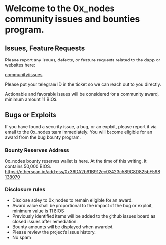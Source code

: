 # Welcome to the 0x_nodes community issues and bounties program.

## Issues, Feature Requests
Please report any issues, defects, or feature requests related to the dapp or websites here: 

<a href="https://github.com/0xNODES/community/issues">community/issues</a>

Please put your telegram ID in the ticket so we can reach out to you directly.

Actionable and favorable issues will be considered for a community award, minimum amount 11 BIOS.

## Bugs or Exploits
If you have found a security issue, a bug, or an exploit, please report it via email to the 0x_nodes team immediately. You will become eligible for an award from the bug bounty program.

### Bounty Reserves Address
0x_nodes bounty reserves wallet is here. At the time of this writing, it contains 50,000 BIOS.
https://etherscan.io/address/0x36DA2b91B912ec03423c589C8D825bF598138070

### Disclosure rules
 - Disclose soley to 0x_nodes to remain eligible for an award.
 - Award value shall be proportional to the impact of the bug or exploit, minimum value is 11 BIOS
 - Previously identified items will be added to the github issues board as closed issues after remediation.
 - Bounty amounts will be displayed when awarded.
 - Please review the project’s issue history.
 - No spam
